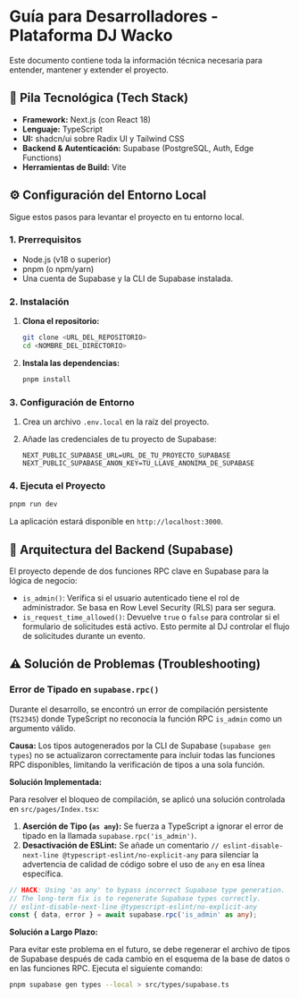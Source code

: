 # Guía para Desarrolladores - Plataforma DJ Wacko

Este documento contiene toda la información técnica necesaria para entender, mantener y extender el proyecto.

## 🚀 Pila Tecnológica (Tech Stack)

- **Framework:** Next.js (con React 18)
- **Lenguaje:** TypeScript
- **UI:** shadcn/ui sobre Radix UI y Tailwind CSS
- **Backend & Autenticación:** Supabase (PostgreSQL, Auth, Edge Functions)
- **Herramientas de Build:** Vite

## ⚙️ Configuración del Entorno Local

Sigue estos pasos para levantar el proyecto en tu entorno local.

### 1. Prerrequisitos

- Node.js (v18 o superior)
- pnpm (o npm/yarn)
- Una cuenta de Supabase y la CLI de Supabase instalada.

### 2. Instalación

1. **Clona el repositorio:**

    ```bash
    git clone <URL_DEL_REPOSITORIO>
    cd <NOMBRE_DEL_DIRECTORIO>
    ```

2. **Instala las dependencias:**

    ```bash
    pnpm install
    ```

### 3. Configuración de Entorno

1. Crea un archivo `.env.local` en la raíz del proyecto.
2. Añade las credenciales de tu proyecto de Supabase:

    ```env
    NEXT_PUBLIC_SUPABASE_URL=URL_DE_TU_PROYECTO_SUPABASE
    NEXT_PUBLIC_SUPABASE_ANON_KEY=TU_LLAVE_ANONIMA_DE_SUPABASE
    ```

### 4. Ejecuta el Proyecto

```bash
pnpm run dev
```

La aplicación estará disponible en `http://localhost:3000`.

## 🔧 Arquitectura del Backend (Supabase)

El proyecto depende de dos funciones RPC clave en Supabase para la lógica de negocio:

- `is_admin()`: Verifica si el usuario autenticado tiene el rol de administrador. Se basa en Row Level Security (RLS) para ser segura.
- `is_request_time_allowed()`: Devuelve `true` o `false` para controlar si el formulario de solicitudes está activo. Esto permite al DJ controlar el flujo de solicitudes durante un evento.

## ⚠️ Solución de Problemas (Troubleshooting)

### Error de Tipado en `supabase.rpc()`

Durante el desarrollo, se encontró un error de compilación persistente (`TS2345`) donde TypeScript no reconocía la función RPC `is_admin` como un argumento válido.

**Causa:** Los tipos autogenerados por la CLI de Supabase (`supabase gen types`) no se actualizaron correctamente para incluir todas las funciones RPC disponibles, limitando la verificación de tipos a una sola función.

**Solución Implementada:**

Para resolver el bloqueo de compilación, se aplicó una solución controlada en `src/pages/Index.tsx`:

1. **Aserción de Tipo (`as any`):** Se fuerza a TypeScript a ignorar el error de tipado en la llamada `supabase.rpc('is_admin')`.
2. **Desactivación de ESLint:** Se añade un comentario `// eslint-disable-next-line @typescript-eslint/no-explicit-any` para silenciar la advertencia de calidad de código sobre el uso de `any` en esa línea específica.

```typescript
// HACK: Using 'as any' to bypass incorrect Supabase type generation.
// The long-term fix is to regenerate Supabase types correctly.
// eslint-disable-next-line @typescript-eslint/no-explicit-any
const { data, error } = await supabase.rpc('is_admin' as any);
```

**Solución a Largo Plazo:**

Para evitar este problema en el futuro, se debe regenerar el archivo de tipos de Supabase después de cada cambio en el esquema de la base de datos o en las funciones RPC. Ejecuta el siguiente comando:

```bash
pnpm supabase gen types --local > src/types/supabase.ts
```

